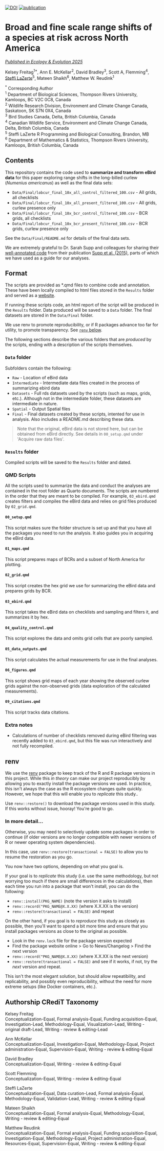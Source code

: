 [![DOI](https://zenodo.org/badge/DOI/10.5281/zenodo.15320130.svg)](https://doi.org/10.5281/zenodo.15320130)
[![publication](https://img.shields.io/badge/status-Published-green)](https://onlinelibrary.wiley.com/doi/10.1002/ece3.71537)

# Broad and fine scale range shifts of a species at risk across North America

*[Published in Ecology & Evolution 2025](https://onlinelibrary.wiley.com/doi/10.1002/ece3.71537)*

Kelsey Freitag<sup>1*</sup>, Ann E. McKellar<sup>2</sup>, David Bradley<sup>3</sup>, Scott A, Flemming<sup>4</sup>, 
[Steffi LaZerte](https://steffilazerte.ca)<sup>5</sup>, Mateen Shaikh<sup>6</sup>, Matthew W. Reudink<sup>1</sup>

<sup>*</sup> Corresponding Author  
<sup>1</sup> Department of Biological Sciences, Thompson Rivers University, Kamloops, BC V2C 0C8, Canada  
<sup>2</sup> Wildlife Research Division, Environment and Climate Change Canada, Saskatoon, SK S7N 0X4, Canada  
<sup>3</sup> Bird Studies Canada, Delta, British Columbia, Canada  
<sup>4</sup> Canadian Wildlife Service, Environment and Climate Change Canada, Delta, British Columbia, Canada  
<sup>5</sup> Steffi LaZerte R Programming and Biological Consulting, Brandon, MB   
<sup>6</sup> Department of Mathematics & Statistics, Thompson Rivers University, Kamloops, British Columbia, Canada    

## Contents

This repository contains the code used to **summarize and transform eBird data** for this paper
exploring range shifts in the long-billed curlew (*Numenius americanus*) as well
as the final data sets: 

- `Data/Final/lobcur_final_10x_all_control_filtered_100.csv`  - All grids, all checklists
- `Data/Final/lobcur_final_10x_all_present_filtered_100.csv`  - All grids, curlew presence only
- `Data/Final/lobcur_final_10x_bcr_control_filtered_100.csv`  - BCR grids, all checklists
- `Data/Final/lobcur_final_10x_bcr_present_filtered_100.csv`  - BCR grids, curlew presence only

See the `Data/Final/README.md` for details of the final data sets.

We are extremely grateful to Dr. Sarah Supp and colleagues for sharing their [well-annotated code](https://github.com/sarahsupp/hb-migration) from their publication [Supp et al. (2015)](https://esajournals.onlinelibrary.wiley.com/doi/full/10.1890/ES15-00239.1), 
parts of which we have used as a guide for our analyses. 


## Format

The scripts are provided as *.qmd files to combine code and annotation. These
have been locally compiled to html files stored in the `Results` folder and served as a [website](https://steffilazerte.ca/lb_curlew_distribution/Results/00_overview.html).

If running these scripts code, an html report of the script will be produced in the `Results` folder. 
Data produced will be saved to a `Data` folder. 
The final datasets are stored in the `Data/Final` folder.

We use renv to promote reproducibility, or if R packages advance too far for 
utility, to promote transparency. 
See [`renv` below](https://github.com/steffilazerte/lb_curlew_distribution#renv).

The following sections describe the various folders that are *produced* by the
scripts, ending with a description of the scripts themselves.


### `Data` folder

Subfolders contain the following:

- `Raw` - Location of eBird data
- `Intermediate` - Intermediate data files created in the process of summarizing
ebird data
- `Datasets` - Full rds datasets used by the scripts (such as maps, grids, etc.). 
Although not in the intermediate folder, these datasets are intermediate in nature.
- `Spatial` - Output Spatial files
- `Final` - Final datasets created by these scripts, intented for use in analysis.
  Also includes a README.md describing these data.

> Note that the original, eBird data is not stored here, but can be obtained from
> eBird directly. See details in `00_setup.qmd` under 'Acquire raw data files'.

### `Results` folder

Compiled scripts will be saved to the `Results` folder and dated.


### QMD Scripts

All the scripts used to summarize the data and conduct the analyses are
contained in the root folder as Quarto documents. The scripts are numbered in the order that
they are meant to be compiled. For example, `03_ebird.qmd` creates filters and
compiles the eBird data and relies on grid files produced by `02_grid.qmd`.

#### `00_setup.qmd`
This script makes sure the folder structure is set up and that you have all the packages you need to run the analysis. It also guides you in acquiring the eBird data.

#### `01_maps.qmd`
This script prepares maps of BCRs and a subset of North America for plotting.

#### `02_grid.qmd`
This script creates the hex grid we use for summarizing the eBird data and
prepares grids by BCR.

#### `03_ebird.qmd`
This script takes the eBird data on checklists and sampling and filters it, and
summarizes it by hex.

#### `04_quality_control.qmd`
This script explores the data and omits grid cells that are poorly sampled. 

#### `05_data_outputs.qmd`
This script calculates the actual measurements for use in the final analyses.

#### `06_figures.qmd`
This script shows grid maps of each year showing the observed curlew grids against the non-observed grids (data exploration of the calculated measurements).

#### `09_citations.qmd`
This script tracks data citations.


### Extra notes
- Calculations of number of checklists removed during eBird filtering was recently
added to `03_ebird.qmd`, but this file was run interactively and not fully 
recompiled.


## renv

We use the [renv](https://rstudio.github.io/renv/index.html) package to
keep track of the R and R package versions in this project. While this *in theory*
can make our project reproducibly by allowing you to exactly install the package versions we used. In practice, this isn't always the case as the R ecosystem changes quite quickly.
However, we hope that this will enable you to *replicate* this study.. 

Use `renv::restore()` to download the package versions used in this study.
If this works without issue, hooray! You're good to go.


### In more detail...

Otherwise, you may need to selectively update some packages in order to continue
(if older versions are no longer compatible with newer versions of R or newer
operating system dependencies). 

In this case, use `renv::restore(transactional = FALSE)` to allow you to resume
the restoration as you go. 

You now have two options, depending on what you goal is. 

If your goal is to *replicate* this study (i.e. use the same methodology, but 
not worrying too much if there are small differences in the calculations), then
each time you run into a package that won't install, you can do the following:

- `renv::install(PKG_NAME)` (note the version it asks to install)
- `renv::record("PKG_NAME@X.X.XX)` (where X.X.XX is the version)
- `renv::restore(transactional = FALSE)` and repeat

On the other hand, if you goal is to *reproduce* this study as closely as possible,
then you'll want to spend a bit more time and ensure that you install packages
versions as close to the original as possible. 

- Look in the `renv.lock` file for the package version expected
- Find the package website online > Go to News/Changelog > Find the next version
- `renv::record("PKG_NAME@X.X.XX)` (where X.X.XX is the next version)
- `renv::restore(transactional = FALSE)` and see if it works, if not, try the *next* version and repeat.

This isn't the most elegant solution, but should allow repeatibility, and 
replicability, and possibly even reproducibility, without the need for more
extreme setups (like Docker containers, etc.). 


## Authorship CRediT Taxonomy

Kelsey Freitag  
Conceptualization-Equal, Formal analysis-Equal, Funding acquisition-Equal, Investigation-Lead, Methodology-Equal, Visualization-Lead, Writing - original draft-Lead, Writing - review & editing-Lead

Ann McKellar  
Conceptualization-Equal, Investigation-Equal, Methodology-Equal, Project administration-Equal, Supervision-Equal, Writing - review & editing-Equal

David Bradley  
Conceptualization-Equal, Writing - review & editing-Equal

Scott Flemming  
Conceptualization-Equal, Writing - review & editing-Equal

Steffi LaZerte  
Conceptualization-Equal, Data curation-Lead, Formal analysis-Equal, Methodology-Equal, Validation-Lead, Writing - review & editing-Equal

Mateen Shaikh  
Conceptualization-Equal, Formal analysis-Equal, Methodology-Equal, Writing - review & editing-Equal

Matthew Reudink  
Conceptualization-Equal, Formal analysis-Equal, Funding acquisition-Equal, Investigation-Equal, Methodology-Equal, Project administration-Equal, Resources-Equal, Supervision-Equal, Writing - review & editing-Equal
